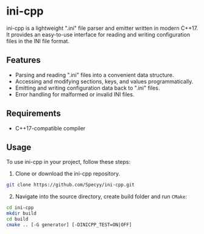 # ini-cpp

ini-cpp is a lightweight ".ini" file parser and emitter written in modern C++17. It provides an easy-to-use interface for reading and writing configuration files in the INI file format.

## Features

- Parsing and reading ".ini" files into a convenient data structure.
- Accessing and modifying sections, keys, and values programmatically.
- Emitting and writing configuration data back to ".ini" files.
- Error handling for malformed or invalid INI files.

## Requirements

- C++17-compatible compiler

## Usage

To use ini-cpp in your project, follow these steps:

1. Clone or download the ini-cpp repository. 
```sh
git clone https://github.com/Specyy/ini-cpp.git
```
2. Navigate into the source directory, create build folder and run `CMake`:
```sh
cd ini-cpp
mkdir build
cd build
cmake .. [-G generator] [-DINICPP_TEST=ON|OFF]
```
